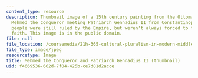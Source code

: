 ```yaml
---
content_type: resource
description: Thumbnail image of a 15th century painting from the Ottoman Empire, depicting
  Mehmed the Conqueror meeting Patriarch Gennadius II from Constantinople. Non-Muslim
  people were still ruled by the Empire, but weren't always forced to follow the Muslim
  faith. This image is in the public domain.
file: null
file_location: /coursemedia/21h-365-cultural-pluralism-in-modern-middle-east-spring-2014/f4669536662d7f04425bce7d81d2acce_21H-365s14-th.jpg
file_type: image/jpeg
resourcetype: Image
title: Mehmed the Conqueror and Patriarch Gennadius II (thumbnail)
uid: f4669536-662d-7f04-425b-ce7d81d2acce
---
```

